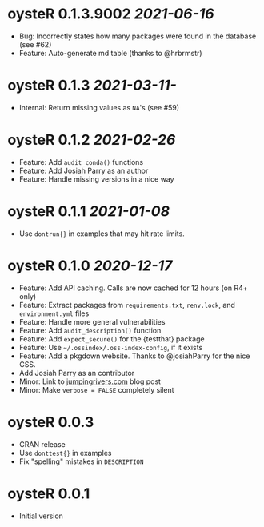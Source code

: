 # oysteR 0.1.3.9002 _2021-06-16_ 
  * Bug: Incorrectly states how many packages were found in the database (see #62)
  * Feature: Auto-generate md table (thanks to @hrbrmstr)

# oysteR 0.1.3 _2021-03-11-_ 
  * Internal: Return missing values as `NA`'s (see #59)

# oysteR 0.1.2 _2021-02-26_ 
  * Feature: Add `audit_conda()` functions 
  * Feature: Add Josiah Parry as an author
  * Feature: Handle missing versions in a nice way

# oysteR 0.1.1 _2021-01-08_
  * Use `dontrun{}` in examples that may hit rate limits.

# oysteR 0.1.0 _2020-12-17_ 
  * Feature: Add API caching. Calls are now cached for 12 hours (on R4+ only)
  * Feature: Extract packages from `requirements.txt`, `renv.lock`, and `environment.yml` files
  * Feature: Handle more general vulnerabilities
  * Feature: Add `audit_description()` function
  * Feature: Add `expect_secure()` for the {testthat} package
  * Feature: Use `~/.ossindex/.oss-index-config`, if it exists
  * Feature: Add a pkgdown website. Thanks to @josiahParry for the nice CSS.
  * Add Josiah Parry as an contributor
  * Minor: Link to [jumpingrivers.com](https://www.jumpingrivers.com) blog post
  * Minor: Make `verbose = FALSE` completely silent

# oysteR 0.0.3
  * CRAN release
  * Use `donttest{}` in examples
  * Fix "spelling" mistakes in `DESCRIPTION`

# oysteR 0.0.1
  * Initial version
